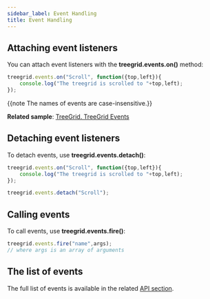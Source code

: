 ```yaml
---
sidebar_label: Event Handling
title: Event Handling
---          
```


## Attaching event listeners

You can attach event listeners with the **treegrid.events.on()** method:

~~~js
treegrid.events.on("Scroll", function({top,left}){
    console.log("The treegrid is scrolled to "+top,left);
});
~~~

{{note The names of events are case-insensitive.}}

**Related sample**: [TreeGrid. TreeGrid Events](https://snippet.dhtmlx.com/sgwnxshe)

## Detaching event listeners

To detach events, use **treegrid.events.detach()**:

~~~js
treegrid.events.on("Scroll", function({top,left}){
    console.log("The treegrid is scrolled to "+top,left);
});

treegrid.events.detach("Scroll");
~~~

## Calling events

To call events, use **treegrid.events.fire()**:

~~~js
treegrid.events.fire("name",args);
// where args is an array of arguments
~~~

## The list of events

The full list of events is available in the related [API section](treegrid/api/api_overview.md#treegrid-events).

